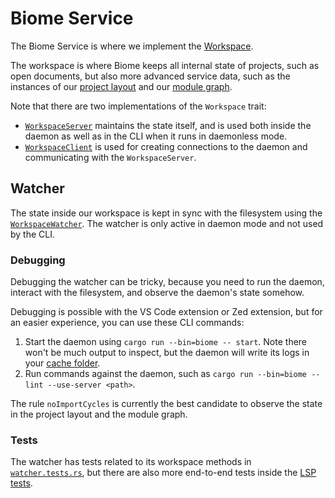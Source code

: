 # Biome Service

The Biome Service is where we implement the [Workspace](src/workspace.rs).

The workspace is where Biome keeps all internal state of projects, such as open
documents, but also more advanced service data, such as the instances of our
[project layout](../biome_project_layout/) and our
[module graph](../biome_module_graph/).

Note that there are two implementations of the `Workspace` trait:

* [`WorkspaceServer`](src/workspace/server.rs) maintains the state itself, and
  is used both inside the daemon as well as in the CLI when it runs in
  daemonless mode.
* [`WorkspaceClient`](src/workspace/client.rs) is used for creating connections
  to the daemon and communicating with the `WorkspaceServer`.

## Watcher

The state inside our workspace is kept in sync with the filesystem using the
[`WorkspaceWatcher`](src/workspace_watcher.rs). The watcher is only active in
daemon mode and not used by the CLI.

### Debugging

Debugging the watcher can be tricky, because you need to run the daemon,
interact with the filesystem, and observe the daemon's state somehow.

Debugging is possible with the VS Code extension or Zed extension, but for an easier experience,
you can use these CLI commands:

1. Start the daemon using `cargo run --bin=biome -- start`. Note there won't be
   much output to inspect, but the daemon will write its logs in your
   [cache folder](../../crates/biome_fs/src/dir.rs).
2. Run commands against the daemon, such as
   `cargo run --bin=biome -- lint --use-server <path>`.

The rule `noImportCycles` is currently the best candidate to observe the state
in the project layout and the module graph.

### Tests

The watcher has tests related to its workspace methods in
[`watcher.tests.rs`](src/workspace/watcher.tests.rs), but there are also more
end-to-end tests inside the [LSP tests](../biome_lsp/src/server.tests.rs).
